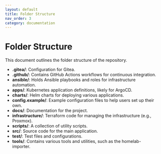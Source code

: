 ```yaml
---
layout: default
title: Folder Structure
nav_order: 3
category: documentation
---
```


# Folder Structure

This document outlines the folder structure of the repository.

- **.gitea/**: Configuration for Gitea.
- **.github/**: Contains GitHub Actions workflows for continuous integration.
- **ansible/**: Holds Ansible playbooks and roles for infrastructure automation.
- **apps/**: Kubernetes application definitions, likely for ArgoCD.
- **charts/**: Helm charts for deploying various applications.
- **config.example/**: Example configuration files to help users set up their own.
- **docs/**: Documentation for the project.
- **infrastructure/**: Terraform code for managing the infrastructure (e.g., Proxmox).
- **scripts/**: A collection of utility scripts.
- **src/**: Source code for the main application.
- **test/**: Test files and configurations.
- **tools/**: Contains various tools and utilities, such as the homelab-importer.
